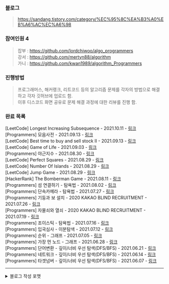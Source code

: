 ### 블로그  
> https://sandang.tistory.com/category/%EC%95%8C%EA%B3%A0%EB%A6%AC%EC%A6%98

### 참여인원 4
> 잡부 : https://github.com/lordchiwoo/algo_programmers  
> 강서 : https://github.com/mertyn88/algorithm  
> 가니 : https://github.com/kwan1989/algorithm_Programmers

### 진행방법
> 프로그래머스, 해커랭크, 리트코드 등의 알고리즘 문제를 각자의 방법으로 해결하고 각자 깃허브에 업로드 함.  
> 이후 디스코드 화면 공유로 문제 해결 과정에 대한 리뷰를 진행 함. 

### 완료 목록 
[LeetCode] Longest Increasing Subsequence - 2021.10.11 - [링크](https://sandang.tistory.com/39?category=491892)  
[Programmers] 모음사전 - 2021.09.13 - [링크](https://sandang.tistory.com/38?category=491892)  
[LeetCode] Best time to buy and sell stock II - 2021.09.13 - [링크](https://sandang.tistory.com/37?category=491892)  
[LeetCode] Game of Life - 2021.09.03 - [링크](https://sandang.tistory.com/36?category=491892)    
[Programmers] 야근지수 - 2021.08.30 - [링크](https://sandang.tistory.com/35?category=491892)    
[LeetCode] Perfect Squares - 2021.08.29 - [링크](https://sandang.tistory.com/34?category=491892)    
[LeetCode] Number Of Islands - 2021.08.29 - [링크](https://sandang.tistory.com/33?category=491892)    
[LeetCode] Jump Game - 2021.08.29 - [링크](https://sandang.tistory.com/32?category=491892)    
[HackerRank] The Bomberman Game - 2021.08.11 - [링크](https://sandang.tistory.com/31?category=491892)    
[Programmers] 섬 연결하기 - 탐욕법 - 2021.08.02 - [링크](https://sandang.tistory.com/30?category=491892)    
[Programmers] 단속카메라 - 탐욕법 - 2021.07.27 - [링크](https://sandang.tistory.com/29?category=491892)    
[Programmers] 기둥과 보 설치 - 2020 KAKAO BLIND RECRUITMENT - 2021.07.26 - [링크](https://sandang.tistory.com/28?category=491892)    
[Programmers] 자물쇠와 열쇠 - 2020 KAKAO BLIND RECRUITMENT - 2021.07.19 - [링크](https://sandang.tistory.com/27?category=491892)    
[Programmers] 조이스틱 - 탐욕법 - 2021.07.16 - [링크](https://sandang.tistory.com/26?category=491892)    
[Programmers] 입국심사 - 이분탐색 - 2021.07.12 - [링크](https://sandang.tistory.com/25?category=491892)    
[Programmers] 순위 - 그래프 - 2021.07.05 - [링크](https://sandang.tistory.com/24?category=491892)    
[Programmers] 가장 먼 노드 - 그래프 - 2021.06.28 - [링크](https://sandang.tistory.com/23?category=491892)    
[Programmers] 단어변환 - 깊이/너비 우선 탐색(DFS/BFS) - 2021.06.21 - [링크](https://sandang.tistory.com/22?category=491892)    
[Programmers] 네트워크 - 깊이/너비 우선 탐색(DFS/BFS) - 2021.06.14 - [링크](https://sandang.tistory.com/21?category=491892)  
[Programmers] 타겟넘버 - 깊이/너비 우선 탐색(DFS/BFS) - 2021.06.07 - [링크](https://sandang.tistory.com/20?category=491892)    

---



<details markdown="1">
  <summary>블로그 작성 포맷 </summary>

## 블로그 작성 포맷
문제 링크 : [Programmers]()  
나의 풀이 : [Git Solution]()  

---

### 문제내용
````

````
|n|results|return|  
|---|---|---|  
|5|[[4, 3], [4, 2], [3, 2], [1, 2], [2, 5]]|2|  

### 풀이과정
##### 초기구상
1.

##### 진행하며 수정된 내용  
 - 

##### 최종형태
1. 

##### 실행결과
    테스트 1 〉   통과 (0.11ms, 52.2MB)  

</details>
